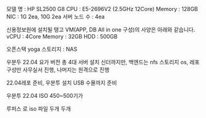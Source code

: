 

모델 명 : HP SL2500 G8 
CPU : E5-2696V2 (2.5GHz 12Core) 
Memory : 128GB 
NIC : 1G 2ea, 10G 2ea 
서버 노드 수 : 4ea 

신용정보원에 설치될 탱고 VM(APP, DB All in one 구성)의 사양은 아래와 같습니다. 
vCPU : 4Core 
Memory : 32GB 
HDD : 500GB


오픈스택 yoga
스토리지 : NAS

우분두 22.04 요가 버전 총 4대 서버 설치
신더까지만, 백엔드는 nfs 스토리지
os, 레포 구성만 사무실서 진행, 나머지는 원격으로 진행

22.04레포 준비, 우분투 설치 USB  수욜까지 준비


우분투 22.04 ISO
450~500기가 



루퍼스 로 iso 파일 두개 두개 



